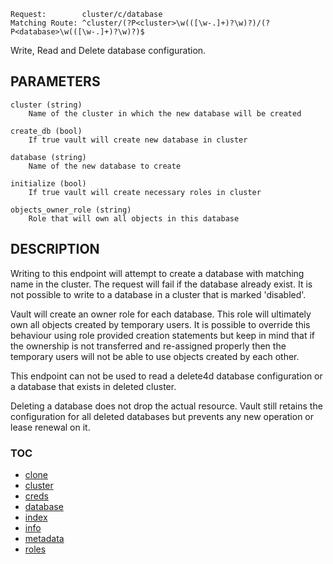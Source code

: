     Request:        cluster/c/database
    Matching Route: ^cluster/(?P<cluster>\w(([\w-.]+)?\w)?)/(?P<database>\w(([\w-.]+)?\w)?)$

Write, Read and Delete database configuration.

## PARAMETERS

    cluster (string)
        Name of the cluster in which the new database will be created

    create_db (bool)
        If true vault will create new database in cluster

    database (string)
        Name of the new database to create

    initialize (bool)
        If true vault will create necessary roles in cluster

    objects_owner_role (string)
        Role that will own all objects in this database

## DESCRIPTION

Writing to this endpoint will attempt to create a database with matching name in
the cluster. The request will fail if the database already exist. It is not possible
to write to a database in a cluster that is marked 'disabled'.

Vault will create an owner role for each database. This role will ultimately own
all objects created by temporary users. It is possible to override this behaviour
using role provided creation statements but keep in mind that if the ownership
is not transferred and re-assigned properly then the temporary users will not be
able to use objects created by each other.

This endpoint can not be used to read a delete4d database configuration 
or a database that exists in deleted cluster.

Deleting a database does not drop the actual resource. Vault still retains the
configuration for all deleted databases but prevents any new operation or lease
renewal on it.


### TOC

 - [clone](./clone.md)
 - [cluster](./cluster.md)
 - [creds](./creds.md)
 - [database](./database.md)
 - [index](./index.md)
 - [info](./info.md)
 - [metadata](./metadata.md)
 - [roles](./roles.md)

